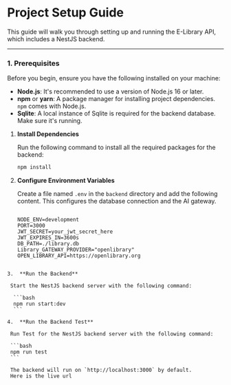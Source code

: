 # Project Setup Guide

This guide will walk you through setting up and running the E-Library API, which includes a NestJS backend.

---

### **1. Prerequisites**

Before you begin, ensure you have the following installed on your machine:

* **Node.js**: It's recommended to use a version of Node.js 16 or later.
* **npm** or **yarn**: A package manager for installing project dependencies. `npm` comes with Node.js.
* **Sqlite**: A local instance of Sqlite is required for the backend database. Make sure it's running.


1.  **Install Dependencies**

    Run the following command to install all the required packages for the backend:

    ```bash
    npm install
    ```

2.  **Configure Environment Variables**

    Create a file named `.env` in the `backend` directory and add the following content. This configures the database connection and the AI gateway.

    ```dotenv

    NODE_ENV=development
    PORT=3000
    JWT_SECRET=your_jwt_secret_here
    JWT_EXPIRES_IN=3600s
    DB_PATH=./library.db
    Library_GATEWAY_PROVIDER="openlibrary"
    OPEN_LIBRARY_API=https://openlibrary.org

   ```

3.  **Run the Backend**

    Start the NestJS backend server with the following command:

     ```bash
     npm run start:dev
     ```

4.  **Run the Backend Test**

    Run Test for the NestJS backend server with the following command:

    ```bash
    npm run test
    ```

    The backend will run on `http://localhost:3000` by default.
    Here is the live url 


